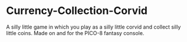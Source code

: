 # Currency-Collection-Corvid
A silly little game in which you play as a silly little corvid and collect silly little coins. Made on and for the PICO-8 fantasy console.
